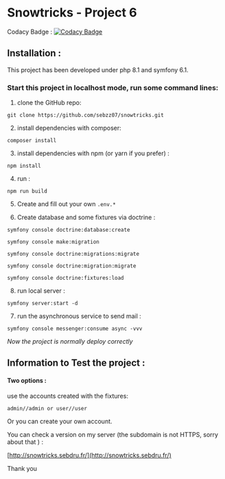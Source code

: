 # Snowtricks - Project 6 

Codacy Badge :
[![Codacy Badge](https://app.codacy.com/project/badge/Grade/f839dfe379ab40518c419cc82bc433e2)](https://www.codacy.com/gh/sebzz07/snowtricks/dashboard?utm_source=github.com&amp;utm_medium=referral&amp;utm_content=sebzz07/snowtricks&amp;utm_campaign=Badge_Grade)

## Installation :

This project has been developed under php 8.1 and symfony 6.1.

### Start this project in localhost mode, run some command lines:  


1. clone the GitHub repo:

```git clone https://github.com/sebzz07/snowtricks.git```

2. install dependencies with composer:

```composer install```

3. install dependencies with npm (or yarn if you prefer) :

```npm install```

4. run :

```npm run build```

5. Create and fill out your own ```.env.*```


7. Create database and some fixtures via doctrine : 

```symfony console doctrine:database:create```

```symfony console make:migration```

```symfony console doctrine:migrations:migrate```

```symfony console doctrine:migration:migrate```

```symfony console doctrine:fixtures:load```

8. run local server : 

````symfony server:start -d````

7. run the asynchronous service to send mail :

```symfony console messenger:consume async -vvv```


*Now the project is normally deploy correctly* 


## Information to Test the project :

#### Two options : 

use the accounts created with the fixtures:

```admin//admin or user//user```

Or you can create your own account. 

You can check a version on my server (the subdomain is not HTTPS, sorry about that ) : 

[http://snowtricks.sebdru.fr/](http://snowtricks.sebdru.fr/)

Thank you

